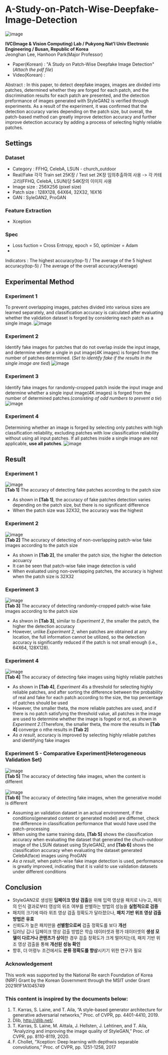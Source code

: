 # A-Study-on-Patch-Wise-Deepfake-Image-Detection

![image](https://user-images.githubusercontent.com/77098071/152724878-2de1fe81-b425-438d-8dff-a4960acee09c.png)

__IVC(Image & Vision Computing) Lab / Pukyong Nat'l Univ Electronic Engineering / Busan, Republic of Korea__   
Jeonghan Lee, Hanhoon Park(Major Professor)

* Paper(Korean) : "A Study on Patch-Wise Deepfake Image Detection"  (*Attach the pdf file*)   
* Video(Korean) : 

Abstract : In this paper, to detect deepfake images, images are divided into patches, determined whether they are forged for each patch, and the discrimination results for each patch are presented, and the detection preformance of images generated with StyleGAN2 is verified through experiments. As a result of the experiment, it was confirmed that the detection accuracy varies depending on the patch size, but overall, the patch-based method can greatly improve detection accuracy and further improve detection accuracy by adding a process of selecting highly reliable patches.

## Settings
### Dataset
* Category : FFHQ, CelebA, LSUN - church_outdoor
* Real/Fake 각각 Train set 25K장 / Test set 2K장 임의추출하여 사용 -> 각 카테고리(FFHQ, CelebA, LSUN)당 54K장의 이미지 사용
* Image size : 256X256 (pixel size)
* Patch size : 128X128, 64X64, 32X32, 16X16
* GAN : SyleGAN2, ProGAN

### Feature Extraction
* Xception

### Spec
* Loss fuction = Cross Entropy, epoch = 50, optimizer = Adam
* 
Indicators : The highest accuracy(top-1) / The average of the 5 highest accuracy(top-5) / The average of the overall accuracy(Average)

## Experimental Method
### Experiment 1
To prevent overlapping images, patches divided into various sizes are learned separately, and classification accuracy is calculated after evaluating whether the validation
dataset is forged by considering each patch as a single image.
![image](https://user-images.githubusercontent.com/77098071/152726987-bceb617f-2152-4211-8b73-63a63c6f9c4d.png)
### Experiment 2
Identify fake images for patches that do not overlap inside the input image, and determine wheter a single in put image(4K images) is forged from the number of patches determined. (*Set to identify fake if the results in the single image are tied*)
![image](https://user-images.githubusercontent.com/77098071/152727459-5133263e-a68f-4a88-ae42-68bdf2ca9e13.png)
### Experiment 3
Identify fake images for randomly-cropped patch inside the input image and determine whether a single input image(4K images) is forged from the number of determined patches.(*consisting of odd numbers to prevent a tie*)
![image](https://user-images.githubusercontent.com/77098071/152727820-55b251d1-1fcc-44af-8f60-77705f3981d7.png)
### Experiment 4
Determining whether an image is forged by selecting only patches with high classification reliability, excluding patches with low classification reliability without using all input patches. If all patches inside a single image are not applicable, **use all patches**.
![image](https://user-images.githubusercontent.com/77098071/152728977-029af5ea-6d8f-4407-8712-65592f02d55b.png)

## Result
### Experiment 1
![image](https://user-images.githubusercontent.com/77098071/152729058-6a41d55f-b897-4deb-9b90-a6bed42baa04.png) <br/>
**[Tab 1]** The accuracy of detecting fake patches according to the patch size
* As shown in **[Tab 1]**, the accuracy of fake patches detection varies depending on the patch size, but there is no significant difference
* When the patch size was 32X32, the accuracy was the highest
### Experiment 2
![image](https://user-images.githubusercontent.com/77098071/152729620-bcb88afc-acf0-43cc-8a39-b1d240116ce9.png) <br/>
**[Tab 2]** The accuracy of detecting of non-overlapping patch-wise fake images according to the patch size
* As shown in **[Tab 2]**, the smaller the patch size, the higher the detection accuarcy
* It can be seen that patch-wise fake image detection is valid
* When evaluated using non-overlapping patches, the accuracy is highest when the patch size is 32X32
### Experiment 3
![image](https://user-images.githubusercontent.com/77098071/152730461-fecb9cf3-08a4-490c-972e-6c1170db16fc.png) <br/>
**[Tab 3]** The accuracy of detecting randomly-cropped patch-wise fake images according to the patch size
* As shwon in **[Tab 3]**, similar to *Experiment 2*, the smaller the patch, the higher the detection accuracy
* However, unlike *Experiment 2*, when patches are obtained at any location, the full information cannot be utilized, so the detection accuracy is significantly reduced if the patch is not small enough (i.e., 64X64, 128X128).
### Experiment 4
![image](https://user-images.githubusercontent.com/77098071/152732572-b09186c8-07e5-4967-be92-a5d1329b4b29.png) <br/>
**[Tab 4]** The accuracy of detecting fake images using highly reliable patches
* As shown in **[Tab 4]**, *Experiment 4*is a threshold for selecting highly reliable patches, and after sorting the difference between the probability of real and fake for each patch according to the size, the top percentage of patches should be used
* However, the smaller theta, the more reliable patches are used, and if there is no patch satisfying the threshold value, all patches in the image are used to determine whether the image is foged or not, as shown in *Experiment 2*.(Therefore, the smaller theta, the more the results in **[Tab 4]** converge o nthe results in **[Tab 2]**
* *As a result*, accuracy is improved by selecting highly reliable patches and identifying fake images
### Experiment 5 - Comparative Experiment(Heterogeneous Validation Set)
![image](https://user-images.githubusercontent.com/77098071/152734822-a482c058-1547-42dd-8637-60f4e028c1b4.png) <br/>
**[Tab 5]** The accuracy of detecting fake images, when the content is different <br/><br/>
![image](https://user-images.githubusercontent.com/77098071/152734831-e1ef06cc-55ce-49f8-95e5-6998fefa5ac9.png) <br/>
**[Tab 6]** The accuracy of detecting fake images, when the generative model is different <br/>
* Assuming an validation dataset in an actual environment, if the conditions(generated content or generated model) are differnet, check the difference in classification performance that would have used the patch-processing
* When using the same training data, **[Tab 5]** shows the classification accuracy when evaluating the dataset that generated the chuch-outdoor image of the LSUN dataset using StyleGAN2, and **[Tab 6]** shows the classification accuracy when evaluating the dataset generated CelebA(face) images using ProGAN
* *As a result*, when patch-wise fake image detection is used, performance is greatly improved, indicating that it is valid to use validation datasets under different conditions

## Conclusion
* StyleGAN2로 생성된 **딥페이크 영상 검출**을 위해 입력 영상을 패치로 나누고, 패치의 인식 결과로부터 영상의 위조 여부를 판별하는 방법의 성능을 **실험적으로 검증**
* 패치의 크기에 따라 위조 영상 검출 정확도가 달라졌으나, **패치 기반 위조 영상 검출 방법은 유효**
* 신뢰도가 높은 패치만을 **선별함으로써** 검출 정확도를 보다 **개선**
* 딥러닝 깁나 딥페이크 영상 검출 방법은 학습 데이터셋과 평가 데이터셋의 **생성 모델이 다르거나 콘텐츠가 상이**한 경우 검출 정확도가 크게 떨어지는데, 패치 기반 위조 영상 검출을 통해 **개선된 성능 확인**
* 향후, 더 어령누 조건에서도 **분류 정확도를 향상**시키기 위한 연구가 필요

### Acknowledgement
This work was supported by the National Re earch Foundation of Korea (NRF) Grant by the Korean Government through the MSIT under Grant 2021R1F1A1045749

### This content is inspired by the documents below:
1. T. Karras, S. Laine, and T. Aila, “A style-based generator architecture for generative adversarial networks,” Proc. of CVPR, pp. 4401-4410, 2019.
2. Dlib, http://dlib.net/.
3. T. Karras, S. Laine, M. Aittala, J. Hellsten, J. Lehtinen, and T. Aila, “Analyzing and improving the image quality of StyleGAN,” Proc. of CVPR, pp. 8110-8119, 2020.
4. F. Chollet, “Xception: Deep learning with depthwis separable convolutions,” Proc. of CVPR, pp. 1251-1258, 2017
